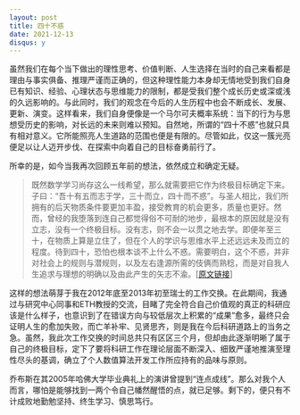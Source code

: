```yaml
---
layout: post
title: 四十不惑
date: 2021-12-13
disqus: y
---
```


虽然我们在每个当下做出的理性思考、价值判断、人生选择在当时的自己来看都是理由与事实俱备、推理严谨而正确的，但这种理性能力本身却无情地受到我们自身已有知识、经验、心理状态与思维能力的限制，都是受我们整个成长历史或深或浅的久远影响的。与此同时，我们的观念在今后的人生历程中也会不断成长、发展、更新、演变。这样看来，我们自身便像是一个马尔可夫概率系统：当下的行为与思想受历史的影响，对长远的未来则难以预知。自然地，所谓的“四十不惑”也就只具有相对意义。它所能照亮人生道路的范围也便是有限的。尽管如此，仅这一簇光亮便足以让人迈开步伐、在探索中向着自己的目标奋勇前行了。

所幸的是，如今当我再次回顾五年前的想法，依然成立和确定无疑。

> 既然数学学习尚存这么一线希望，那么就需要把它作为终极目标确定下来。子曰：“吾十有五而志于学，三十而立，四十而不惑”。与圣人相比，我们所拥有的后天物质条件要更加丰盈，接受教育的机会更多，质量也更好。然而，曾经的我堕落到连自己都觉得俗不可耐的地步，最根本的原因就是没有立志，没有一个终极目标。没有志，则不会一以贯之地去学。即便年至三十，在物质上算是立住了，但在个人的学识与思维水平上还远远未及而立的程度。待到四十，恐怕也根本谈不上什么不惑。需要明白，这个不惑，并非对社会上的规则与潜规则，以及左右逢源所需的伎俩而熟稔，而是对自我人生追求与理想的明确以及由此产生的矢志不渝。\[[原文链接](https://www.douban.com/note/582825707/)\]

这样的想法萌芽于我在2012年底至2013年初至瑞士的工作交换。在此期间，我通过与研究中心同事和ETH教授的交流，目睹了完全符合自己价值观的真正的科研应该是什么样子，也意识到了在错误方向与较低层次上积累的“成果”愈多，最终只会证明人生的愈加失败，而亡羊补牢、见贤思齐，则是我在今后科研道路上的当务之急。虽然，我此次工作交换的时间总共只有区区三个月，但却由此逐渐明晰了属于自己的终极目标，定下了要将科研工作在理论层面不断深入、细致严谨地推演至理性尽头的基调，确立了个人数值算法开发工作所应持有的品味与原则。

乔布斯在其2005年哈佛大学毕业典礼上的演讲曾提到“连点成线”。那么对我个人而言，哪怕是能够找到一两个令自己幡然醒悟的点，就已足够。剩下的，便只有不计成败地勤勉坚持、终生学习、慎思笃行。
